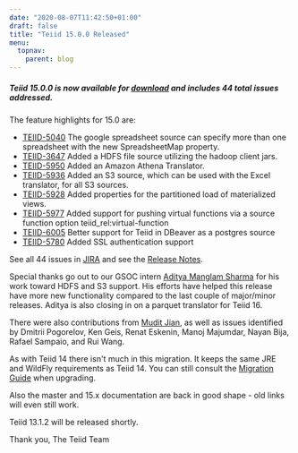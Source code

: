 ```yaml
---
date: "2020-08-07T11:42:50+01:00"
draft: false
title: "Teiid 15.0.0 Released"
menu:
  topnav:
    parent: blog
---
```


##### Teiid 15.0.0 is now available for [download](/teiid_wildfly/downloads/) and includes 44 total issues addressed.

<!--more-->

The feature highlights for 15.0 are:

* [TEIID-5040](https://issues.redhat.com/browse/TEIID-5040) The google spreadsheet source can specify more than one spreadsheet with the new SpreadsheetMap property.
* [TEIID-3647](https://issues.redhat.com/browse/TEIID-3647) Added a HDFS file source utilizing the hadoop client jars.
* [TEIID-5950](https://issues.redhat.com/browse/TEIID-5950) Added an Amazon Athena Translator.
* [TEIID-5936](https://issues.redhat.com/browse/TEIID-5936) Added an S3 source, which can be used with the Excel translator, for all S3 sources.
* [TEIID-5928](https://issues.redhat.com/browse/TEIID-5928) Added properties for the partitioned load of materialized views.
* [TEIID-5977](https://issues.redhat.com/browse/TEIID-5977) Added support for pushing virtual functions via a source function option teiid_rel:virtual-function
* [TEIID-6005](https://issues.redhat.com/browse/TEIID-6005) Better support for Teiid in DBeaver as a postgres source
* [TEIID-5780](https://issues.redhat.com/browse/TEIID-5780) Added SSL authentication support

See all 44 issues in [JIRA](https://issues.redhat.com/projects/TEIID/versions/12345713) and see the [Release Notes](http://teiid.github.io/teiid-documents/15.0.x/content/reference/Release_Notes.html).  

Special thanks go out to our GSOC intern [Aditya Manglam Sharma](https://github.com/aditya300899) for his work toward HDFS and S3 support.  His efforts have helped this release have more new functionality compared to the last couple of major/minor releases.  Aditya is also closing in on a parquet translator for Teiid 16.

There were also contributions from [Mudit Jian](https://github.com/ciphereck), as well as issues identified by Dmitrii Pogorelov, Ken Geis, Renat Eskenin, Manoj Majumdar, Nayan Bija, Rafael Sampaio, and Rui Wang.

As with Teiid 14 there isn't much in this migration.  It keeps the same JRE and WildFly requirements as Teiid 14.  You can still consult the [Migration Guide](http://teiid.github.io/teiid-documents/15.0.x/content/admin/Migration_Guide_From_Teiid_14.x.html) when upgrading.  

Also the master and 15.x documentation are back in good shape - old links will even still work.

Teiid 13.1.2 will be released shortly.

Thank you, 
The Teiid Team
